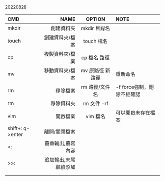 
20220828

| CMD | NAME | OPTION | NOTE |  
| :----| ----: | :----: | :---- |  
| mkdir | 創建資料夾 | mkdir 目錄名 |  |  
| touch | 創建資料夾/檔案 | touch 檔名 |  |  
| cp | 複製資料夾/檔案 | cp 檔名 路徑 |  |  
| mv | 移動資料夾/檔案 | mv 原路徑 新路徑 | 重新命名 | 
| rm | 移除檔案 | rm 路徑/文件名 | -f force強制，刪除不經確認 |  
| rm | 移除資料夾 | rm 文件 -rf | |  
| vim | 開啟檔案 | vim 檔名 | 可以開啟未存在檔案 |  
| shift+: q->enter | 離開/關閉檔案 | | |  
| >: | 覆蓋輸出,覆寫內容 | | |  
| >>: | 追加輸出,末尾繼續添加 | | |  
| | | | |  
| | | | |  

